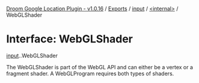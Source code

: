 [Droom Google Location Plugin - v1.0.16](../README.md) / [Exports](../modules.md) / [input](../modules/input.md) / [<internal\>](../modules/input._internal_.md) / WebGLShader

# Interface: WebGLShader

[input](../modules/input.md).[<internal>](../modules/input._internal_.md).WebGLShader

The WebGLShader is part of the WebGL API and can either be a vertex or a fragment shader. A WebGLProgram requires both types of shaders.
